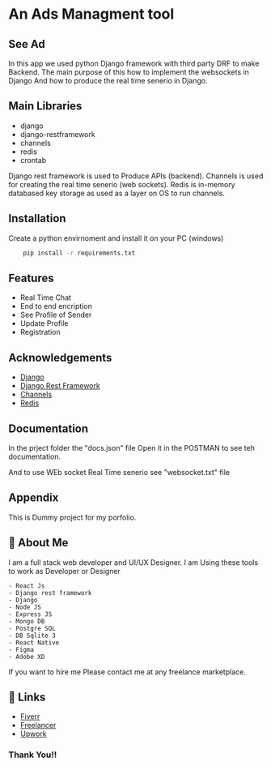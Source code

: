 
# An Ads Managment tool 
## See Ad

In this app we used python Django framework with third party 
DRF to make Backend. The main purpose of this how to
implement the websockets in Django And how to produce the 
real time senerio in Django.

## Main Libraries

- django
- django-restframework
- channels
- redis
- crontab


Django rest framework is used to Produce APIs (backend).
Channels is used for creating the real time senerio (web sockets). Redis is in-memory databased key storage as used as a layer on OS to run channels.

## Installation

Create a python envirnoment and install it on your PC (windows)

```bash
    pip install -r requirements.txt
```

## Features

- Real Time Chat 
- End to end encription
- See Profile of Sender
- Update Profile
- Registration

## Acknowledgements

 - [Django](https://www.djangoproject.com/)
 - [Django Rest Framework](https://www.django-rest-framework.org/)
 - [Channels](https://channels.readthedocs.io/en/stable/)
 - [Redis](https://redis.io)


## Documentation

In the prject folder the "docs.json" file Open it in the POSTMAN to see teh documentation.

And to use WEb socket Real Time senerio see "websocket.txt" file

## Appendix

This is Dummy project for my porfolio. 




## 🚀 About Me
I am a full stack web developer and UI/UX Designer.
I am Using these tools to work as Developer or Designer

    - React Js 
    - Django rest framework 
    - Django 
    - Node JS
    - Express JS
    - Mongo DB 
    - Postgre SQL
    - DB Sqlite 3
    - React Native
    - Figma 
    - Adobe XD
    

If you want to hire me Please contact me at any freelance marketplace.

## 🔗 Links

- [Fiverr](https://www.fiverr.com/users/markhorworker)
- [Freelancer](https://www.freelancer.com/u/markhorworker)
- [Upwork](https://www.upwork.com/freelancers/~01554bb98da4f7ad0f)


### Thank You!!
